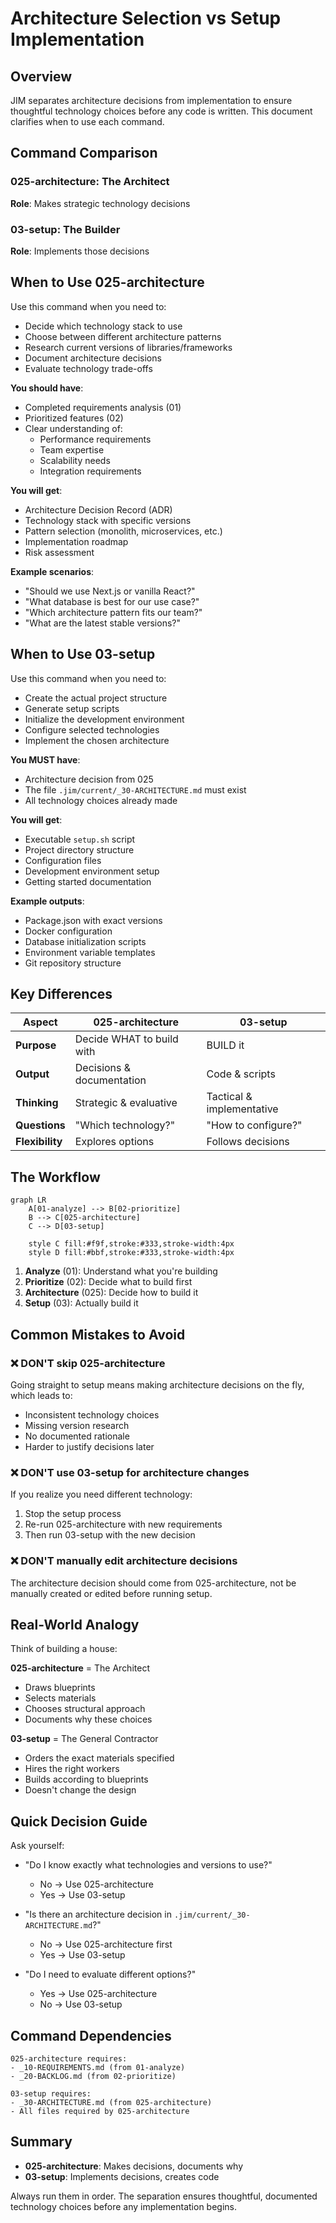 # Architecture Selection vs Setup Implementation

## Overview

JIM separates architecture decisions from implementation to ensure thoughtful technology choices before any code is written. This document clarifies when to use each command.

## Command Comparison

### 025-architecture: The Architect
**Role**: Makes strategic technology decisions

### 03-setup: The Builder
**Role**: Implements those decisions

## When to Use 025-architecture

Use this command when you need to:
- Decide which technology stack to use
- Choose between different architecture patterns
- Research current versions of libraries/frameworks
- Document architecture decisions
- Evaluate technology trade-offs

**You should have**:
- Completed requirements analysis (01)
- Prioritized features (02)
- Clear understanding of:
  - Performance requirements
  - Team expertise
  - Scalability needs
  - Integration requirements

**You will get**:
- Architecture Decision Record (ADR)
- Technology stack with specific versions
- Pattern selection (monolith, microservices, etc.)
- Implementation roadmap
- Risk assessment

**Example scenarios**:
- "Should we use Next.js or vanilla React?"
- "What database is best for our use case?"
- "Which architecture pattern fits our team?"
- "What are the latest stable versions?"

## When to Use 03-setup

Use this command when you need to:
- Create the actual project structure
- Generate setup scripts
- Initialize the development environment
- Configure selected technologies
- Implement the chosen architecture

**You MUST have**:
- Architecture decision from 025
- The file `.jim/current/_30-ARCHITECTURE.md` must exist
- All technology choices already made

**You will get**:
- Executable `setup.sh` script
- Project directory structure
- Configuration files
- Development environment setup
- Getting started documentation

**Example outputs**:
- Package.json with exact versions
- Docker configuration
- Database initialization scripts
- Environment variable templates
- Git repository structure

## Key Differences

| Aspect | 025-architecture | 03-setup |
|--------|-----------------|----------|
| **Purpose** | Decide WHAT to build with | BUILD it |
| **Output** | Decisions & documentation | Code & scripts |
| **Thinking** | Strategic & evaluative | Tactical & implementative |
| **Questions** | "Which technology?" | "How to configure?" |
| **Flexibility** | Explores options | Follows decisions |

## The Workflow

```mermaid
graph LR
    A[01-analyze] --> B[02-prioritize]
    B --> C[025-architecture]
    C --> D[03-setup]
    
    style C fill:#f9f,stroke:#333,stroke-width:4px
    style D fill:#bbf,stroke:#333,stroke-width:4px
```

1. **Analyze** (01): Understand what you're building
2. **Prioritize** (02): Decide what to build first
3. **Architecture** (025): Decide how to build it
4. **Setup** (03): Actually build it

## Common Mistakes to Avoid

### ❌ DON'T skip 025-architecture
Going straight to setup means making architecture decisions on the fly, which leads to:
- Inconsistent technology choices
- Missing version research
- No documented rationale
- Harder to justify decisions later

### ❌ DON'T use 03-setup for architecture changes
If you realize you need different technology:
1. Stop the setup process
2. Re-run 025-architecture with new requirements
3. Then run 03-setup with the new decision

### ❌ DON'T manually edit architecture decisions
The architecture decision should come from 025-architecture, not be manually created or edited before running setup.

## Real-World Analogy

Think of building a house:

**025-architecture** = The Architect
- Draws blueprints
- Selects materials
- Chooses structural approach
- Documents why these choices

**03-setup** = The General Contractor
- Orders the exact materials specified
- Hires the right workers
- Builds according to blueprints
- Doesn't change the design

## Quick Decision Guide

Ask yourself:
- "Do I know exactly what technologies and versions to use?" 
  - No → Use 025-architecture
  - Yes → Use 03-setup

- "Is there an architecture decision in `.jim/current/_30-ARCHITECTURE.md`?"
  - No → Use 025-architecture first
  - Yes → Use 03-setup

- "Do I need to evaluate different options?"
  - Yes → Use 025-architecture
  - No → Use 03-setup

## Command Dependencies

```
025-architecture requires:
- _10-REQUIREMENTS.md (from 01-analyze)
- _20-BACKLOG.md (from 02-prioritize)

03-setup requires:
- _30-ARCHITECTURE.md (from 025-architecture)
- All files required by 025-architecture
```

## Summary

- **025-architecture**: Makes decisions, documents why
- **03-setup**: Implements decisions, creates code

Always run them in order. The separation ensures thoughtful, documented technology choices before any implementation begins.